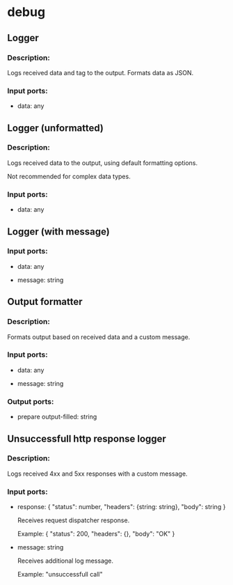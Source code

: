 # debug

## Logger

### Description:
Logs received data and tag to the output. Formats data as JSON.

### Input ports: 
* data: any



## Logger (unformatted)

### Description:
Logs received data to the output, using default formatting options.

Not recommended for complex data types.

### Input ports: 
* data: any



## Logger (with message)

### Input ports: 
* data: any

* message: string



## Output formatter

### Description:
Formats output based on received data and a custom message.

### Input ports: 
* data: any

* message: string

### Output ports: 
* prepare output-filled: string



## Unsuccessfull http response logger

### Description:
Logs received 4xx and 5xx responses with a custom message.

### Input ports: 
* response: {
 "status": number, 
 "headers": {string: string}, 
 "body": string
}

    Receives request dispatcher response.
    
    Example: 
    {
     "status": 200, 
     "headers": {}, 
     "body": "OK"
    }


* message: string

    Receives additional log message.
    
    Example: 
    "unsuccessfull call"


